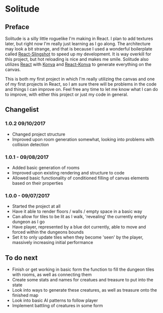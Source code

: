 # Solitude

## Preface
Solitude is a silly little roguelike I'm making in React. I plan to add textures later, but
right now I'm really just learning as I go along. The architecture may look a bit strange,
and that is because I used a wonderful boilerplate called [React-Slingshot](https://github.com/coryhouse/react-slingshot)
to speed up my development. It is way overkill for this project, but hot reloading is nice and makes me smile. Solitude also utilizes
[React](https://facebook.github.io/react/) with [Konva](https://konvajs.github.io/) and
[React-Konva](https://github.com/lavrton/react-konva) to generate everything on the canvas.

This is both my first project in which I'm really utilizing the canvas and one of my first projects in React,
so I am sure there will be problems in the code and things I can improve on. Feel free any time to let me know what I can do to
improve, with either this project or just my code in general.

## Changelist

### 1.0.2 09/10/2017
- Changed project structure
- Improved upon room generation somewhat, looking into problems with collision detection

### 1.0.1 - 09/08/2017
- Added basic generation of rooms
- Improved upon existing rendering and structure to code
- Allowed basic functionality of conditioned filling of canvas elements based on their properties

### 1.0.0 - 09/07/2017
- Started the project at all
- Have it able to render floors / walls / empty space in a basic way
- Can allow for tiles to be lit as I walk, 'revealing' the currently empty dungeon as I go
- Have player, represented by a blue dot currently, able to move and forced within the dungeons bounds
- Set it to only update tiles when they become 'seen' by the player, massively increasing initial performance

## To do next
- Finish or get working in basic form the function to fill the dungeon tiles with rooms,
as well as connecting them
- Create some stats and names for creatues and treasure to put into the state
- Look into ways to generate these creatures, as well as treasure onto the finished map
- Look into basic AI patterns to follow player
- Implement battling of creatures in some form
